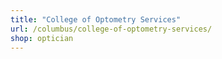 ```yaml
---
title: "College of Optometry Services"
url: /columbus/college-of-optometry-services/
shop: optician
---
```

